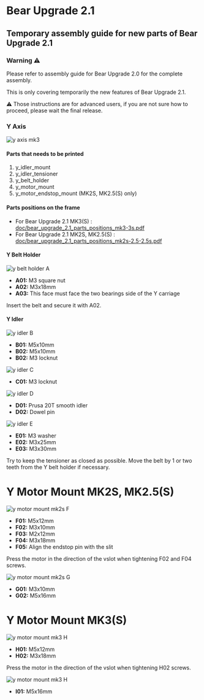 # Bear Upgrade 2.1

## Temporary assembly guide for new parts of Bear Upgrade 2.1


### Warning :warning:

Please refer to assembly guide for Bear Upgrade 2.0 for the complete assembly.

This is only covering temporarily the new features of Bear Upgrade 2.1.

:warning: Those instructions are for advanced users, if you are not sure how to proceed, please wait the final release.


### Y Axis

![y axis mk3](img_assembly_guide/y_axis_mk3_01.jpg)

#### Parts that needs to be printed

  1. y_idler_mount
  1. y_idler_tensioner
  1. y_belt_holder
  1. y_motor_mount
  1. y_motor_endstop_mount (MK2S, MK2.5(S) only)


#### Parts positions on the frame

  * For Bear Upgrade 2.1 MK3(S) : [doc/bear_upgrade_2.1_parts_positions_mk3-3s.pdf](../../doc/bear_upgrade_2.1_parts_positions_mk3-3s.pdf)
  * For Bear Upgrade 2.1 MK2S, MK2.5(S) : [doc/bear_upgrade_2.1_parts_positions_mk2s-2.5-2.5s.pdf](../../doc/bear_upgrade_2.1_parts_positions_mk2s-2.5-2.5s.pdf)


#### Y Belt Holder

![y belt holder A](img_assembly_guide/y_belt_holder.jpg)
  * **A01:** M3 square nut
  * **A02:** M3x18mm
  * **A03:** This face must face the two bearings side of the Y carriage

Insert the belt and secure it with A02.


#### Y Idler

![y idler B](img_assembly_guide/y_idler_01.jpg)
* **B01:** M5x10mm
* **B02:** M5x10mm
* **B02:** M3 locknut

![y idler C](img_assembly_guide/y_idler_02.jpg)
* **C01:** M3 locknut

![y idler D](img_assembly_guide/y_idler_03.jpg)
* **D01:** Prusa 20T smooth idler
* **D02:** Dowel pin

![y idler E](img_assembly_guide/y_idler_04.jpg)
* **E01:** M3 washer
* **E02:** M3x25mm
* **E03:** M3x30mm

Try to keep the tensioner as closed as possible. Move the belt by 1 or two teeth from the Y belt holder if necessary.


# Y Motor Mount MK2S, MK2.5(S)

![y motor mount mk2s F](img_assembly_guide/y_motor_mount_mk2s_01.jpg)
* **F01:** M5x12mm
* **F02:** M3x10mm
* **F03:** M2x12mm
* **F04:** M3x18mm
* **F05:** Align the endstop pin with the slit

Press the motor in the direction of the vslot when tightening F02 and F04 screws.

![y motor mount mk2s G](img_assembly_guide/y_motor_mount_mk2s_02.jpg)
* **G01:** M3x10mm
* **G02:** M5x16mm


# Y Motor Mount MK3(S)

![y motor mount mk3 H](img_assembly_guide/y_motor_mount_mk3_01.jpg)
* **H01:** M5x12mm
* **H02:** M3x18mm

Press the motor in the direction of the vslot when tightening H02 screws.

![y motor mount mk3 H](img_assembly_guide/y_motor_mount_mk3_02.jpg)
* **I01:** M5x16mm
